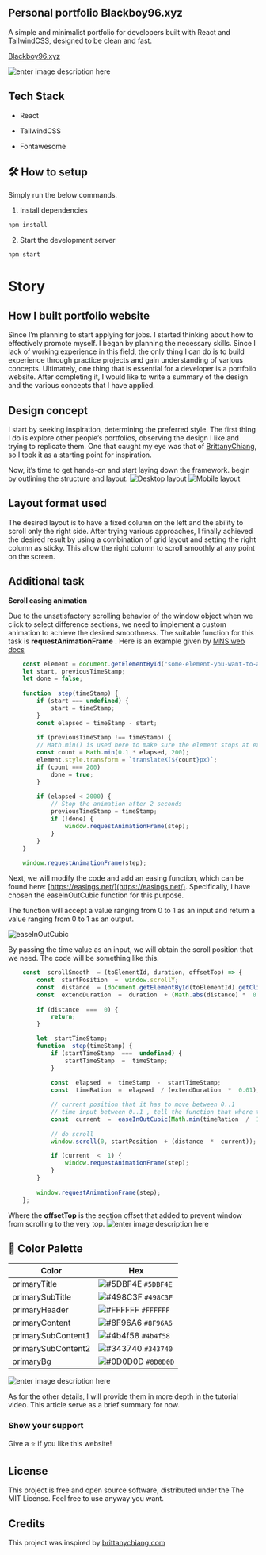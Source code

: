 ## Personal portfolio Blackboy96.xyz

A simple and minimalist portfolio for developers built with React and TailwindCSS, designed to be clean and fast.

[Blackboy96.xyz](https://blackboy96.xyz/)

![enter image description here](https://github.com/tOxicV4p0r/portfolio-v2/blob/main/static/demo.gif?raw=true)

  

## Tech Stack

  

- React

- TailwindCSS

- Fontawesome

  

## 🛠 How to setup

Simply run the below commands.

1. Install dependencies

```sh
npm install
```

2. Start the development server

```sh
npm start
```

# Story
## How I built portfolio website
Since I’m planning to start applying for jobs. I started thinking about how to effectively promote myself. I began by planning the necessary skills. Since I lack of working experience in this field, the only thing I can do is to build experience through practice projects and gain understanding of various concepts. Ultimately, one thing that is essential for a developer is a portfolio website. After completing it, I would like to write a summary of the design and the various concepts that I have applied.

## Design concept

I start by seeking inspiration, determining the preferred style. The first thing I do is explore other people’s portfolios, observing the design I like and trying to replicate them. One that caught my eye was that of  [BrittanyChiang](https://brittanychiang.com/), so I took it as a starting point for inspiration.

Now, it’s time to get hands-on and start laying down the framework. begin by outlining the structure and layout.
![Desktop layout](https://github.com/tOxicV4p0r/portfolio-v2/blob/main/static/S__19857414.jpg?raw=true)
![Mobile layout](https://github.com/tOxicV4p0r/portfolio-v2/blob/main/static/S__19857413.jpg?raw=true)

## Layout format used
The desired layout is to have a fixed column on the left and the ability to scroll only the right side. After trying various approaches, I finally achieved the desired result by using a combination of grid layout and setting the right column as sticky. This allow the right column to scroll smoothly at any point on the screen.

## Additional task

**Scroll easing animation**

Due to the unsatisfactory scrolling behavior of the window object when we click to select difference sections, we need to implement a custom animation to achieve the desired smoothness. The suitable function for this task is  **requestAnimationFrame** . Here is an example given by  [MNS web docs](https://developer.mozilla.org/en-US/docs/Web/API/window/requestAnimationFrame)

```javascript
    const element = document.getElementById("some-element-you-want-to-animate");  
    let start, previousTimeStamp;  
    let done = false;  
      
    function  step(timeStamp) {  
	    if (start === undefined) {  
		    start = timeStamp;  
	    }  
	    const elapsed = timeStamp - start;  
      
	    if (previousTimeStamp !== timeStamp) {  
	    // Math.min() is used here to make sure the element stops at exactly 200px  
	    const count = Math.min(0.1 * elapsed, 200);  
	    element.style.transform = `translateX(${count}px)`;  
	    if (count === 200) 
		    done = true;  
	    }  
	      
	    if (elapsed < 2000) {  
		    // Stop the animation after 2 seconds  
		    previousTimeStamp = timeStamp;  
		    if (!done) {  
			    window.requestAnimationFrame(step);  
		    }  
	    }  
    }  
      
    window.requestAnimationFrame(step);
```

Next, we will modify the code and add an easing function, which can be found here:  [https://easings.net/](https://easings.net/). Specifically, I have chosen the easeInOutCubic function for this purpose.

The function will accept a value ranging from 0 to 1 as an input and return a value ranging from 0 to 1 as an output.

![easeInOutCubic](https://github.com/tOxicV4p0r/portfolio-v2/blob/main/static/S__19857415.jpg?raw=true)

By passing the time value as an input, we will obtain the scroll position that we need. The code will be something like this.

```javascript
    const  scrollSmooth  = (toElementId, duration, offsetTop) => {
	    const  startPosition  =  window.scrollY;
	    const  distance  = (document.getElementById(toElementId).getClientRects()[0].top) -  offsetTop;
	    const  extendDuration  =  duration  + (Math.abs(distance) *  0.5);
    
	    if (distance  ===  0) {   
		    return;
	    }

		let  startTimeStamp;
	    function  step(timeStamp) {
		    if (startTimeStamp  ===  undefined) {
			    startTimeStamp  =  timeStamp;
		    }
		    
		    const  elapsed  =  timeStamp  -  startTimeStamp;
		    const  timeRation  =  elapsed  / (extendDuration  *  0.01);

		    // current position that it has to move between 0..1
		    // time input between 0..1 , tell the function that where they are.
		    const  current  =  easeInOutCubic(Math.min(timeRation  /  100, 1));
    
		    // do scroll
		    window.scroll(0, startPosition  + (distance  *  current));

		    if (current  <  1) {
			    window.requestAnimationFrame(step);
		    }
		}
    
	    window.requestAnimationFrame(step);
    };
```

Where the  **offsetTop** is the section offset that added to prevent window from scrolling to the very top.
![enter image description here](https://github.com/tOxicV4p0r/portfolio-v2/blob/main/static/S__19857416.jpg?raw=true)

## 🎨 Color Palette

| Color | Hex |
| -------------- | ------------------------------------------------------------------ |
| primaryTitle | ![#5DBF4E](https://via.placeholder.com/10/5DBF4E?text=+) `#5DBF4E` |
| primarySubTitle| ![#498C3F](https://via.placeholder.com/10/498C3F?text=+) `#498C3F` |
| primaryHeader | ![#FFFFFF](https://via.placeholder.com/10/FFFFFF?text=+) `#FFFFFF` |
| primaryContent | ![#8F96A6](https://via.placeholder.com/10/8F96A6?text=+) `#8F96A6` |
| primarySubContent1| ![#4b4f58](https://via.placeholder.com/10/4b4f58?text=+) `#4b4f58` |
| primarySubContent2| ![#343740](https://via.placeholder.com/10/ccd6f6?text=+) `#343740` |
| primaryBg | ![#0D0D0D](https://via.placeholder.com/10/0D0D0D?text=+) `#0D0D0D` |

![enter image description here](https://raw.githubusercontent.com/tOxicV4p0r/portfolio-v2/main/static/Color-UI_UX.jpg)

As for the other details, I will provide them in more depth in the tutorial video. This article serve as a brief summary for now.

### Show your support
Give a ⭐ if you like this website!

## License

This project is free and open source software, distributed under the The MIT License. Feel free to use anyway you want.

## Credits

This project was inspired by [brittanychiang.com](https://brittanychiang.com/)